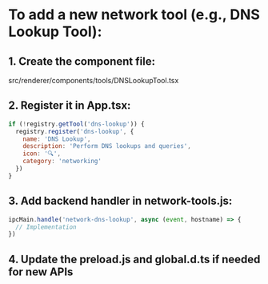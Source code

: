 # To add a new network tool (e.g., DNS Lookup Tool):

## 1. Create the component file:
src/renderer/components/tools/DNSLookupTool.tsx

## 2. Register it in App.tsx:
```javascript
if (!registry.getTool('dns-lookup')) {
  registry.register('dns-lookup', {
    name: 'DNS Lookup',
    description: 'Perform DNS lookups and queries',
    icon: '🔍',
    category: 'networking'
  })
}
```

## 3. Add backend handler in network-tools.js:
```javascript
ipcMain.handle('network-dns-lookup', async (event, hostname) => {
  // Implementation
})
```

## 4. Update the preload.js and global.d.ts if needed for new APIs
